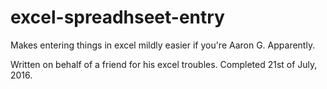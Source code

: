 # excel-spreadhseet-entry
Makes entering things in excel mildly easier if you're Aaron G. Apparently.

Written on behalf of a friend for his excel troubles. Completed 21st of July, 2016.

